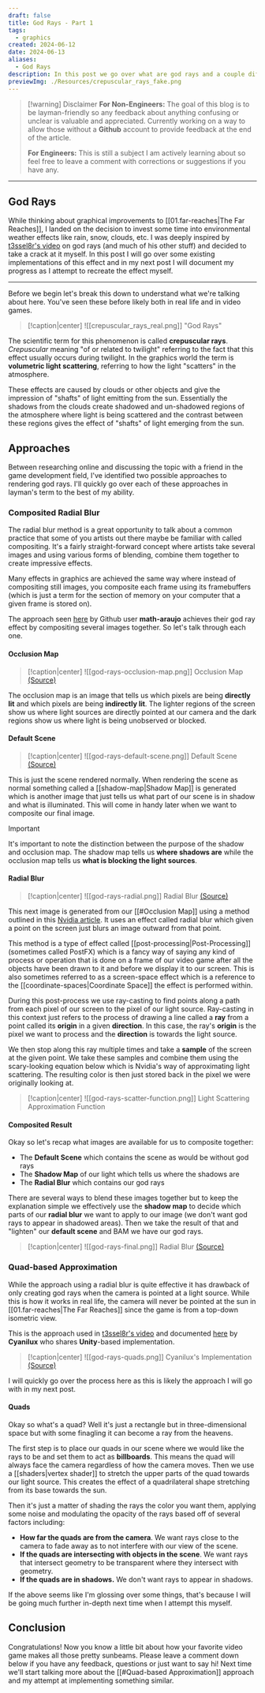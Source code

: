 ```yaml
---
draft: false
title: God Rays - Part 1
tags:
  - graphics
created: 2024-06-12
date: 2024-06-13
aliases:
  - God Rays
description: In this post we go over what are god rays and a couple different high-level approaches to them.
previewImg: ./Resources/crepuscular_rays_fake.png
---
```


> [!warning] Disclaimer
> **For Non-Engineers:**
> The goal of this blog is to be layman-friendly so any feedback about anything confusing or unclear is valuable and appreciated. Currently working on a way to allow those without a **Github** account to provide feedback at the end of the article.
> 
> **For Engineers:**
> This is still a subject I am actively learning about so feel free to leave a comment with corrections or suggestions if you have any.

****

## God Rays
While thinking about graphical improvements to [[01.far-reaches|The Far Reaches]], I landed on the decision to invest some time into environmental weather effects like rain, snow, clouds, etc. I was deeply inspired by [t3ssel8r's video](https://www.youtube.com/watch?v=fSNdZ82I-eQ) on god rays (and much of his other stuff) and decided to take a crack at it myself. In this post I will go over some existing implementations of this effect and in my next post I will document my progress as I attempt to recreate the effect myself.

****

Before we begin let's break this down to understand what we're talking about here.  You've seen these before likely both in real life and in video games.

> [!caption|center] 
> ![[crepuscular_rays_real.png]]
> "God Rays"

The scientific term for this phenomenon is called **crepuscular rays**. *Crepuscular* meaning "of or related to twilight" referring to the fact that this effect usually occurs during twilight. In the graphics world the term is **volumetric light scattering**, referring to how the light "scatters" in the atmosphere. 

These effects are caused by clouds or other objects and give the impression of "shafts" of light emitting from the sun. Essentially the shadows from the clouds create shadowed and un-shadowed regions of the atmosphere where light is being scattered and the contrast between these regions gives the effect of "shafts" of light emerging from the sun.

## Approaches

Between researching online and discussing the topic with a friend in the game development field, I've identified two possible approaches to rendering god rays. I'll quickly go over each of these approaches in layman's term to the best of my ability.

### Composited Radial Blur
The radial blur method is a great opportunity to talk about a common practice that some of you artists out there maybe be familiar with called compositing. It's a fairly straight-forward concept where artists take several images and using various forms of blending, combine them together to create impressive effects.

Many effects in graphics are achieved the same way where instead of compositing still images, you composite each frame using its framebuffers (which is just a term for the section of memory on your computer that a given frame is stored on).

The approach seen [here](https://github.com/math-araujo/screen-space-godrays) by Github user **math-araujo** achieves their god ray effect by compositing several images together. So let's talk through each one.

#### Occlusion Map

> [!caption|center]
> ![[god-rays-occlusion-map.png]]
> Occlusion Map [(Source)](https://raw.githubusercontent.com/math-araujo/screen-space-godrays/master/docs/images/first_pass.png)

The occlusion map is an image that tells us which pixels are being **directly lit** and which pixels are being **indirectly lit**. The lighter regions of the screen show us where light sources are directly pointed at our camera and the dark regions show us where light is being unobserved or blocked.

#### Default Scene
> [!caption|center]
> ![[god-rays-default-scene.png]]
> Default Scene [(Source)](https://raw.githubusercontent.com/math-araujo/screen-space-godrays/master/docs/images/first_pass.png)

This is just the scene rendered normally. When rendering the scene as normal something called a [[shadow-map|Shadow Map]] is generated which is another image that just tells us what part of our scene is in shadow and what is illuminated. This will come in handy later when we want to composite our final image.

> [!important]
> It's important to note the distinction between the purpose of the shadow and occlusion map. The shadow map tells us **where shadows are** while the occlusion map tells us **what is blocking the light sources**. 

#### Radial Blur

> [!caption|center]
> ![[god-rays-radial.png]]
> Radial Blur [(Source)](https://raw.githubusercontent.com/math-araujo/screen-space-godrays/master/docs/images/third_pass.png)

This next image is generated from our [[#Occlusion Map]] using a method outlined in this [Nvidia article](https://developer.nvidia.com/gpugems/gpugems3/part-ii-light-and-shadows/chapter-13-volumetric-light-scattering-post-process). It uses an effect called radial blur which given a point on the screen just blurs an image outward from that point. 

This method is a type of effect called [[post-processing|Post-Processing]] (sometimes called PostFX) which is a fancy way of saying any kind of process or operation that is done on a frame of our video game after all the objects have been drawn to it and before we display it to our screen. This is also sometimes referred to as a screen-space effect which is a reference to the [[coordinate-spaces|Coordinate Space]] the effect is performed within.

During this post-process we use ray-casting to find points along a path from each pixel of our screen to the pixel of our light source. Ray-casting in this context just refers to the process of drawing a line called a **ray** from a point called its **origin** in a given **direction**. In this case, the ray's **origin** is the pixel we want to process and the **direction** is towards the light source.

We then stop along this ray multiple times and take a **sample** of the screen at the given point. We take these samples and combine them using the scary-looking equation below which is Nvidia's way of approximating light scattering. The resulting color is then just stored back in the pixel we were originally looking at.

> [!caption|center]
> ![[god-rays-scatter-function.png]]
> Light Scattering Approximation Function

#### Composited Result


Okay so let's recap what images are available for us to composite together:
- The **Default Scene** which contains the scene as would be without god rays
- The **Shadow Map** of our light which tells us where the shadows are
- The **Radial Blur** which contains our god rays

There are several ways to blend these images together but to keep the explanation simple we effectively use the **shadow map** to decide which parts of our **radial blur** we want to apply to our image (we don't want god rays to appear in shadowed areas). Then we take the result of that and "lighten" our **default scene** and BAM we have our god rays.

> [!caption|center]
> ![[god-rays-final.png]]
> Radial Blur [(Source)](https://raw.githubusercontent.com/math-araujo/screen-space-godrays/master/docs/images/third_pass.png)

### Quad-based Approximation

While the approach using a radial blur is quite effective it has drawback of only creating god rays when the camera is pointed at a light source. While this is how it works in real life, the camera will never be pointed at the sun in [[01.far-reaches|The Far Reaches]] since the game is from a top-down isometric view.

This is the approach used in [t3ssel8r's video](https://www.youtube.com/watch?v=fSNdZ82I-eQ) and documented [here](https://www.cyanilux.com/tutorials/god-rays-shader-breakdown/) by **Cyanilux** who shares **Unity**-based implementation.

> [!caption|center]
> ![[god-rays-quads.png]]
> Cyanilux's Implementation [(Source)](https://www.cyanilux.com/tutorials/god-rays-shader-breakdown/)

I will quickly go over the process here as this is likely the approach I will go with in my next post.

#### Quads
Okay so what's a quad? Well it's just a rectangle but in three-dimensional space but with some finagling it can become a ray from the heavens.

The first step is to place our quads in our scene where we would like the rays to be and set them to act as **billboards**. This means the quad will always face the camera regardless of how the camera moves. Then we use a [[shaders|vertex shader]] to stretch the upper parts of the quad towards our light source. This creates  the effect of a quadrilateral shape stretching from its base towards the sun.

Then it's just a matter of shading the rays the color you want them, applying some noise and modulating the opacity of the rays based off of several factors including:
- **How far the quads are from the camera**. We want rays close to the camera to fade away as to not interfere with our view of the scene.
- **If the quads are intersecting with objects in the scene**. We want rays that intersect geometry to be transparent where they intersect with geometry.
- **If the quads are in shadows.** We don't want rays to appear in shadows.

If the above seems like I'm glossing over some things, that's because I will be going much further in-depth next time when I attempt this myself.

## Conclusion

Congratulations! Now you know a little bit about how your favorite video game makes all those pretty sunbeams. Please leave a comment down below if you have any feedback, questions or just want to say hi! Next time we'll start talking more about the [[#Quad-based Approximation]] approach and my attempt at implementing something similar.



